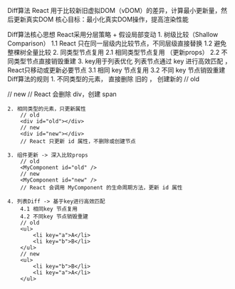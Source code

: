 Diff算法
    React 用于比较新旧虚拟DOM（vDOM）的差异，计算最小更新量，然后更新真实DOM
    核心目标：最小化真实DOM操作，提高渲染性能

Diff算法核心思想
    React采用分层策略 + 假设局部变动
        1. 树级比较（Shallow Comparison）
            1.1 React 只在同一层级内比较节点，不同层级直接替换
            1.2 避免整棵树全量比较
        2. 同类型节点复用
            2.1 相同类型节点复用 （更新props）
            2.2 不同类型节点直接销毁重建
        3. key用于列表优化
            列表节点通过 key 进行高效匹配 ， React只移动或更新必要节点
                3.1 相同 key 节点复用
                3.2 不同 key 节点销毁重建
Diff算法的规则
    1. 不同类型的元素，  直接删除 旧的 ， 创建新的
        // old
        <div></div>
        // new
        <span></span>
        // React 会删除 div，创建 span

    2. 相同类型的元素，只更新属性
        // old
        <div id="old"></div>
        // new
        <div id="new"></div>
        // React 只更新 id 属性，不删除或创建节点

    3. 组件更新 -> 深入比较props
        // old
        <MyComponent id="old" />
        // new
        <MyComponent id="new" />
        // React 会调用 MyComponent 的生命周期方法，更新 id 属性
        
    4. 列表Diff -> 基于key进行高效匹配
        4.1 相同key 节点复用
        4.2 不同key 节点销毁重建
        // old
        <ul>
            <li key="a">A</li>
            <li key="b">B</li>
        </ul>
        // new
        <ul>
            <li key="b">B</li>
            <li key="a">A</li>
        </ul>